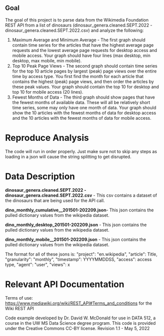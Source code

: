 ## Goal
The goal of this project is to parse data from the Wikimedia Foundation REST API from a list of dinosaurs (dinosaur_genera.cleaned.SEPT.2022 - dinosaur_genera.cleaned.SEPT.2022.csv) and analyze the following:

1. Maximum Average and Minimum Average - 
The first graph should contain time series
for the articles that have the highest average page requests and the lowest average page
requests for desktop access and mobile access. Your graph should have four lines (max
desktop, min desktop, max mobile, min mobile).
2. Top 10 Peak Page Views - 
The second graph should contain time series for the top 10
article pages by largest (peak) page views over the entire time by access type. You first find
the month for each article that contains the highest (peak) page views, and then order the
articles by these peak values. Your graph should contain the top 10 for desktop and top 10
for mobile access (20 lines).
3. Fewest Months of Data - 
The third graph should show pages that have the fewest months
of available data. These will all be relatively short time series, some may only have one
month of data. Your graph should show the 10 articles with the fewest months of data for
desktop access and the 10 articles with the fewest months of data for mobile access.

# Reproduce Analysis
The code will run in order properly. Just make sure not to skip any steps as loading in a json will cause the string splitting to get disrupted. 

# Data Description
**dinosaur_genera.cleaned.SEPT.2022 - dinosaur_genera.cleaned.SEPT.2022.csv** - This csv contains a dataset of the dinosaurs that are being used for the API call.

**dino_monthly_cumulative__201501-202209.json**- This json contains the pulled dictionary values from the wikipedia dataset.

**dino_monthly_desktop_201501-202209.json** - This json contains the pulled dictionary values from the wikipedia dataset.

**dino_monthly_mobile__201501-202209.json** - This json contains the pulled dictionary values from the wikipedia dataset.

The format for all of these jsons is:
        "project": "en.wikipedia",
        "article": Title,
        "granularity": "monthly",
        "timestamp": YYYYMMDDSS,
        "access": access type,
        "agent": "user",
        "views": x

# Relevant API Documentation
Terms of use: https://www.mediawiki.org/wiki/REST_API#Terms_and_conditions for the Wiki REST API

Code example developed by Dr. David W. McDonald for use in DATA 512, a course in the UW MS Data Science degree program. This code is provided under the Creative Commons CC-BY license. Revision 1.1 - May 5, 2022
